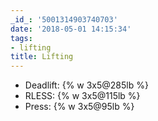 ```yaml
---
_id_: '5001314903740703'
date: '2018-05-01 14:15:34'
tags:
- lifting
title: Lifting
---
```


- Deadlift: {% w 3x5@285lb %}
- RLESS: {% w 3x5@115lb %}
- Press: {% w 3x5@95lb %}
